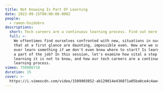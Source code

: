 ```yaml
---
title: Not Knowing Is Part Of Learning
date: 2022-09-15T00:00:00.000Z
people:
  - ramon-huidobro
descriptions:
  short: Tech careers are a continuous learning process. Find out more with Ramón.
  full: >-
    We oftentimes find ourselves confronted with new, situations in our careers
    that at a first glance are daunting, impossible even. How are we supposed to
    ever learn something if we don't even know where to start? Is learning even
    a part of the job? In this session, let's examine how vital a step of
    learning it is not to know, and how our tech careers are a continuous
    learning process.
vimeo: 750986718
duration: 15
cover: >-
  https://i.vimeocdn.com/video/1509903852-ab129014e436071a05ba0ce4c4ae467b5e3353ac3f403efc322ae40289b28b3c-d
---
```


